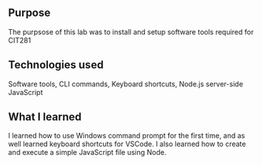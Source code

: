 ## Purpose

The purpsose of this lab was to install and setup software tools required for CIT281

## Technologies used

Software tools, CLI commands, Keyboard shortcuts, Node.js server-side JavaScript

## What I learned

I learned how to use Windows command prompt for the first time, and as well learned keyboard shortcuts for VSCode. I also learned how to create and execute a simple JavaScript file using Node.
